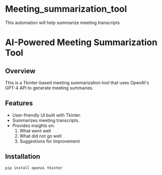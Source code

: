 # Meeting_summarization_tool
This automation will help summarize meeting transcripts
# AI-Powered Meeting Summarization Tool

## Overview
This is a Tkinter-based meeting summarization tool that uses OpenAI's GPT-4 API to generate meeting summaries.

## Features
- User-friendly UI built with Tkinter.
- Summarizes meeting transcripts.
- Provides insights on:
  1. What went well
  2. What did not go well
  3. Suggestions for improvement

## Installation
```sh
pip install openai tkinter
